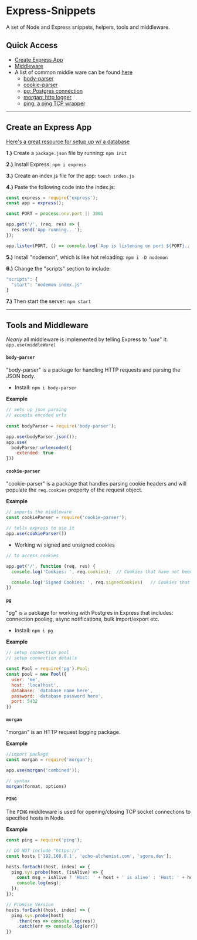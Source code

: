 # Express-Snippets
A set of Node and Express snippets, helpers, tools and middleware.


## Quick Access
- [Create Express App](#create-an-express-app)
- [Middleware](#tools-and-middleware)
- A list of common middle ware can be found [here](https://expressjs.com/en/resources/middleware.html)
  - [body-parser](#body-parser)
  - [cookie-parser](#cookie-parser)
  - [pg: Postgres connection](#pg)
  - [morgan: http logger](#morgan)
  - [ping: a ping TCP wrapper](#ping)
------------------------


## Create an Express App
[Here's a great resource for setup up w/ a database](https://blog.logrocket.com/setting-up-a-restful-api-with-node-js-and-postgresql-d96d6fc892d8/)

__1.)__ Create a ```package.json``` file by running: ```npm init```

__2.)__ Install Express: ```npm i express```

__3.)__ Create an index.js file for the app: ```touch index.js```

__4.)__ Paste the following code into the index.js:
```javascript
const express = require('express');
const app = express();

const PORT = process.env.port || 3001

app.get('/', (req, res) => {
  res.send('App running...');
});

app.listen(PORT, () => console.log(`App is listening on port ${PORT}...`))
```
__5.)__ Install "nodemon", which is like hot reloading: ```npm i -D nodemon```

__6.)__ Change the "scripts" section to include: 
  ```javascript
  "scripts": {
    "start": "nodemon index.js"
  }
  ```
__7.)__ Then start the server: ```npm start```



-------------


## Tools and Middleware
*Nearly* all middleware is implemented by telling Express to "*use*" it: ```app.use(middleWare)```

#### ```body-parser```
"body-parser" is a package for handling HTTP requests and parsing the JSON body.
- Install: ```npm i body-parser```

**Example**
```javascript
// sets up json parsing
// accepts encoded urls
  
const bodyParser = require('body-parser');

app.use(bodyParser.json());
app.use(
  bodyParser.urlencoded({
    extended: true
}))
```

#### ```cookie-parser```
"cookie-parser" is a package that handles parsing cookie headers and will populate the ```req.cookies``` property of the request object.

**Example**
```javascript
// imports the middleware
const cookieParser = require('cookie-parser');

// tells express to use it
app.use(cookieParser())
```
- Working w/ signed and unsigned cookies
```javascript
// to access cookies 

app.get('/', function (req, res) {
  console.log('Cookies: ', req.cookies);  // Cookies that have not been signed

  console.log('Signed Cookies: ', req.signedCookies)   // Cookies that have been signed
})
```


#### ```pg```
"pg" is a package for working with Postgres in Express that includes: connection pooling, async notifications, bulk import/export etc.
- Install: ```npm i pg```

**Example**
```javascript
// setup connection pool
// setup connection details

const Pool = require('pg').Pool;
const pool = new Pool({
  user: 'me',
  host: 'localhost',
  database: 'database name here',
  password: 'database password here',
  port: 5432
})
```

#### ```morgan```
"morgan" is an HTTP request logging package.

**Example**
```javascript
//import package
const morgan = require('morgan');

app.use(morgan('combined'));

// syntax
morgan(format, options)
```


#### ```PING``` 
The ```PING``` middleware is used for opening/closing TCP socket connections to specified hosts in Node.

**Example**

```javascript
const ping = require('ping');

// DO NOT include "https://"
const hosts ['192.168.8.1', 'echo-alchemist.com', 'sgore.dev'];

hosts.forEach((host, index) => {
  ping.sys.probe(host, (isAlive) => {
    const msg = isAlive ? 'Host: ' + host + ' is alive' : 'Host: ' + host + ' is down';
    console.log(msg);
  });
});

// Promise Version
hosts.forEach((host, index) => {
  ping.sys.probe(host)
    .then(res => console.log(res))
    .catch(err => console.log(err))
})
```








